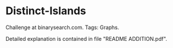 # Distinct-Islands
Challenge at binarysearch.com. Tags: Graphs.

Detailed explanation is contained in file "README ADDITION.pdf".
